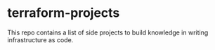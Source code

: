 # terraform-projects
This repo contains a list of side projects to build knowledge in writing infrastructure as code. 

